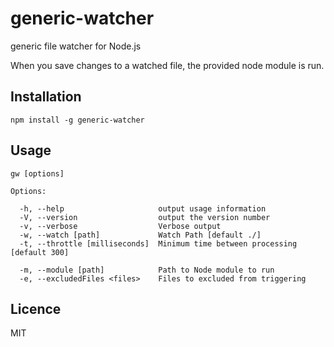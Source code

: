 generic-watcher
===============

generic file watcher for Node.js

When you save changes to a watched file, the provided node module is run.

Installation
------------

    npm install -g generic-watcher


Usage
-----

    gw [options]

    Options:

      -h, --help                     output usage information
      -V, --version                  output the version number
      -v, --verbose                  Verbose output
      -w, --watch [path]             Watch Path [default ./]
      -t, --throttle [milliseconds]  Minimum time between processing [default 300]

      -m, --module [path]            Path to Node module to run
      -e, --excludedFiles <files>    Files to excluded from triggering



Licence
-------

MIT